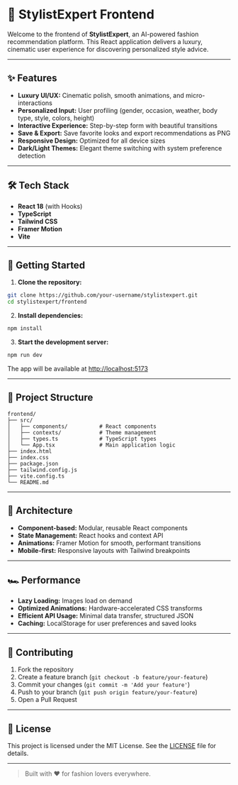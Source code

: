 

# 👗 StylistExpert Frontend

Welcome to the frontend of **StylistExpert**, an AI-powered fashion recommendation platform. This React application delivers a luxury, cinematic user experience for discovering personalized style advice.

---

## ✨ Features

- **Luxury UI/UX:** Cinematic polish, smooth animations, and micro-interactions
- **Personalized Input:** User profiling (gender, occasion, weather, body type, style, colors, height)
- **Interactive Experience:** Step-by-step form with beautiful transitions
- **Save & Export:** Save favorite looks and export recommendations as PNG
- **Responsive Design:** Optimized for all device sizes
- **Dark/Light Themes:** Elegant theme switching with system preference detection

---

## 🛠️ Tech Stack

- **React 18** (with Hooks)
- **TypeScript**
- **Tailwind CSS**
- **Framer Motion**
- **Vite**

---

## 🚀 Getting Started

1. **Clone the repository:**
  ```bash
  git clone https://github.com/your-username/stylistexpert.git
  cd stylistexpert/frontend
  ```

2. **Install dependencies:**
  ```bash
  npm install
  ```

3. **Start the development server:**
  ```bash
  npm run dev
  ```

  The app will be available at [http://localhost:5173](http://localhost:5173)

---

## 📁 Project Structure

```
frontend/
├── src/
│   ├── components/          # React components
│   ├── contexts/            # Theme management
│   ├── types.ts             # TypeScript types
│   └── App.tsx              # Main application logic
├── index.html
├── index.css
├── package.json
├── tailwind.config.js
├── vite.config.ts
└── README.md
```

---

## 🧩 Architecture

- **Component-based:** Modular, reusable React components
- **State Management:** React hooks and context API
- **Animations:** Framer Motion for smooth, performant transitions
- **Mobile-first:** Responsive layouts with Tailwind breakpoints

---

## 🏎️ Performance

- **Lazy Loading:** Images load on demand
- **Optimized Animations:** Hardware-accelerated CSS transforms
- **Efficient API Usage:** Minimal data transfer, structured JSON
- **Caching:** LocalStorage for user preferences and saved looks

---

## 🤝 Contributing

1. Fork the repository
2. Create a feature branch (`git checkout -b feature/your-feature`)
3. Commit your changes (`git commit -m 'Add your feature'`)
4. Push to your branch (`git push origin feature/your-feature`)
5. Open a Pull Request

---

## 📄 License

This project is licensed under the MIT License. See the [LICENSE](../LICENSE) file for details.

---

> Built with ❤️ for fashion lovers everywhere.